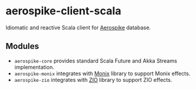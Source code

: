 # aerospike-client-scala
Idiomatic and reactive Scala client for [Aerospike](https://www.aerospike.com/) database.

## Modules
* `aerospike-core` provides standard Scala Future and Akka Streams implementation.
* `aerospike-monix` integrates with [Monix](https://monix.io/) library to support Monix effects.
* `aerospike-zio` integrates with [ZIO](https://zio.dev/) library to support ZIO effects.
